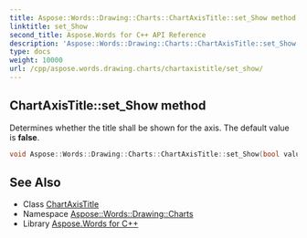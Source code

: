 ```yaml
---
title: Aspose::Words::Drawing::Charts::ChartAxisTitle::set_Show method
linktitle: set_Show
second_title: Aspose.Words for C++ API Reference
description: 'Aspose::Words::Drawing::Charts::ChartAxisTitle::set_Show method. Determines whether the title shall be shown for the axis. The default value is false in C++.'
type: docs
weight: 10000
url: /cpp/aspose.words.drawing.charts/chartaxistitle/set_show/
---
```

## ChartAxisTitle::set_Show method


Determines whether the title shall be shown for the axis. The default value is **false**.

```cpp
void Aspose::Words::Drawing::Charts::ChartAxisTitle::set_Show(bool value)
```

## See Also

* Class [ChartAxisTitle](../)
* Namespace [Aspose::Words::Drawing::Charts](../../)
* Library [Aspose.Words for C++](../../../)
